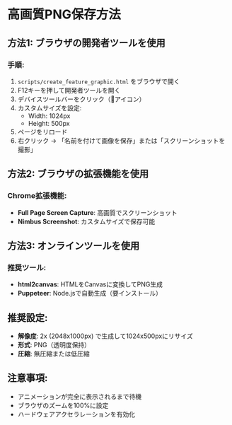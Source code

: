 # 高画質PNG保存方法

## 方法1: ブラウザの開発者ツールを使用

### 手順:
1. `scripts/create_feature_graphic.html` をブラウザで開く
2. F12キーを押して開発者ツールを開く
3. デバイスツールバーをクリック（📱アイコン）
4. カスタムサイズを設定:
   - Width: 1024px
   - Height: 500px
5. ページをリロード
6. 右クリック → 「名前を付けて画像を保存」または「スクリーンショットを撮影」

## 方法2: ブラウザの拡張機能を使用

### Chrome拡張機能:
- **Full Page Screen Capture**: 高画質でスクリーンショット
- **Nimbus Screenshot**: カスタムサイズで保存可能

## 方法3: オンラインツールを使用

### 推奨ツール:
- **html2canvas**: HTMLをCanvasに変換してPNG生成
- **Puppeteer**: Node.jsで自動生成（要インストール）

## 推奨設定:
- **解像度**: 2x (2048x1000px) で生成して1024x500pxにリサイズ
- **形式**: PNG（透明度保持）
- **圧縮**: 無圧縮または低圧縮

## 注意事項:
- アニメーションが完全に表示されるまで待機
- ブラウザのズームを100%に設定
- ハードウェアアクセラレーションを有効化 
